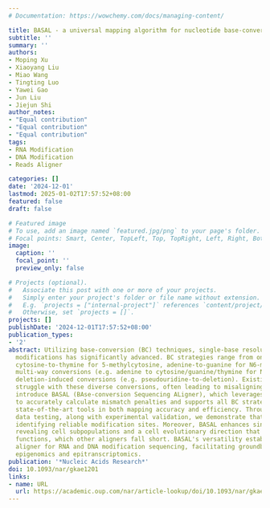 ```yaml
---
# Documentation: https://wowchemy.com/docs/managing-content/

title: BASAL - a universal mapping algorithm for nucleotide base-conversion sequencing
subtitle: ''
summary: ''
authors:
- Moping Xu
- Xiaoyang Liu
- Miao Wang
- Tingting Luo
- Yawei Gao
- Jun Liu
- Jiejun Shi
author_notes:
- "Equal contribution"
- "Equal contribution"
- "Equal contribution"
tags:
- RNA Modification
- DNA Modification
- Reads Aligner

categories: []
date: '2024-12-01'
lastmod: 2025-01-02T17:57:52+08:00
featured: false
draft: false

# Featured image
# To use, add an image named `featured.jpg/png` to your page's folder.
# Focal points: Smart, Center, TopLeft, Top, TopRight, Left, Right, BottomLeft, Bottom, BottomRight.
image:
  caption: ''
  focal_point: ''
  preview_only: false

# Projects (optional).
#   Associate this post with one or more of your projects.
#   Simply enter your project's folder or file name without extension.
#   E.g. `projects = ["internal-project"]` references `content/project/deep-learning/index.md`.
#   Otherwise, set `projects = []`.
projects: []
publishDate: '2024-12-01T17:57:52+08:00'
publication_types:
- '2'
abstract: Utilizing base-conversion (BC) techniques, single-base resolution profiling of RNA and DNA 
  modifications has significantly advanced. BC strategies range from one-way conversions (e.g. 
  cytosine-to-thymine for 5-methylcytosine, adenine-to-guanine for N6-methyladenosine), to 
  multi-way conversions (e.g. adenine to cytosine/guanine/thymine for N1-methyladenosine) and 
  deletion-induced conversions (e.g. pseudouridine-to-deletion). Existing sequence aligners 
  struggle with these diverse conversions, often leading to misaligning or inefficiency. We 
  introduce BASAL (BAse-conversion Sequencing ALigner), which leverages bit-masking technology 
  to accurately calculate mismatch penalties and supports all BC strategies. BASAL outperforms 
  state-of-the-art tools in both mapping accuracy and efficiency. Through simulated and real 
  data testing, along with experimental validation, we demonstrate that BASAL excels at 
  identifying reliable modification sites. Moreover, BASAL enhances single-cell m6A analysis, 
  revealing cell subpopulations and a cell evolutionary direction that align with biological 
  functions, which other aligners fall short. BASAL's versatility establishes it as a universal 
  aligner for RNA and DNA modification sequencing, facilitating groundbreaking discoveries in 
  epigenomics and epitranscriptomics.
publication: '*Nucleic Acids Research*'
doi: 10.1093/nar/gkae1201
links:
- name: URL
  url: https://academic.oup.com/nar/article-lookup/doi/10.1093/nar/gkae1201
---
```


